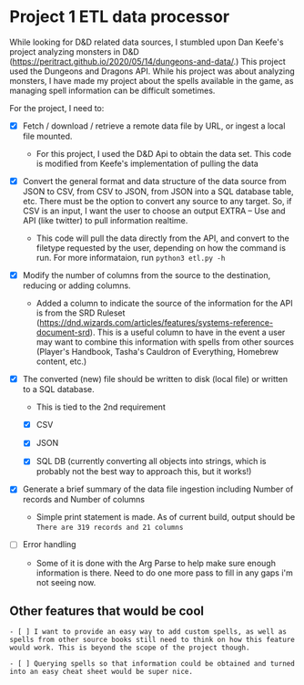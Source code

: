 # Project 1 ETL data processor 
While looking for D&D related data sources, I stumbled upon Dan Keefe's project analyzing monsters in D&D (https://peritract.github.io/2020/05/14/dungeons-and-data/.) This project used the Dungeons and Dragons API. While his project was about analyzing monsters, I have made my project about the spells available in the game, as managing spell information can be difficult sometimes.

For the project, I need to:

- [x] Fetch / download / retrieve a remote data file by URL, or ingest a local file mounted.
    * For this project, I used the D&D Api to obtain the data set. This code is modified from Keefe's implementation of pulling the data


- [x] Convert the general format and data structure of the data source from JSON to CSV, from CSV to JSON, from JSON into a SQL database table, etc. There must be the option to convert any source to any target. So, if CSV is an input, I want the user to choose an output EXTRA – Use and API (like twitter) to pull information realtime.
    * This code will pull the data directly from the API, and convert to the filetype requested by the user, depending on how the command is run. For more informataion, run `python3 etl.py -h`


- [x] Modify the number of columns from the source to the destination, reducing or adding columns. 
    * Added a column to indicate the source of the information for the API is from the SRD Ruleset (https://dnd.wizards.com/articles/features/systems-reference-document-srd). This is a useful column to have in the event a user may want to combine this information with spells from other sources (Player's Handbook, Tasha's Cauldron of Everything, Homebrew content, etc.)


- [X] The converted (new) file should be written to disk (local file) or written to a SQL database. 
    * This is tied to the 2nd requirement
    - [X] CSV
    - [X] JSON
    - [X] SQL DB (currently converting all objects into strings, which is probably not the best way to approach this, but it works!)


- [x] Generate a brief summary of the data file ingestion including Number of records and Number of columns 
    * Simple print statement is made. As of current build, output should be `There are 319 records and 21 columns`

- [ ] Error handling
    * Some of it is done with the Arg Parse to help make sure enough information is there. Need to do one more pass to fill in any gaps i'm not seeing now.

## Other features that would be cool

    - [ ] I want to provide an easy way to add custom spells, as well as spells from other source books still need to think on how this feature would work. This is beyond the scope of the project though.

    - [ ] Querying spells so that information could be obtained and turned into an easy cheat sheet would be super nice. 



